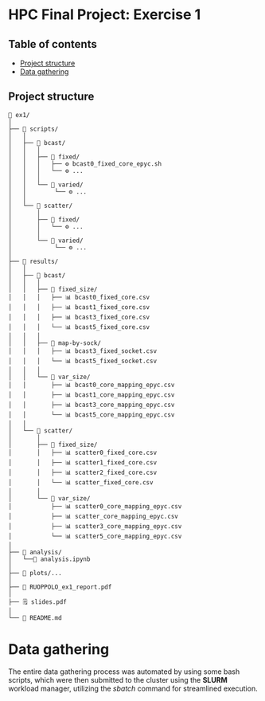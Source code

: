 # HPC Final Project: Exercise 1

## Table of contents
- [Project structure](#project-structure)
- [Data gathering](#data-gathering)

## Project structure

```
📂 ex1/
│ 
├── 📂 scripts/
│   │
│   ├── 📂 bcast/
│   │   │
│   │   ├── 📂 fixed/
│   │   │   ├── ⚙️ bcast0_fixed_core_epyc.sh
│   │   │   └── ⚙️ ...
│   │   │
│   │   └── 📂 varied/
│   │        └── ⚙️ ...
│   │
│   └── 📂 scatter/
│       │
│       ├── 📂 fixed/
│       │   └── ⚙️ ...
│       │
│       └── 📂 varied/
│            └── ⚙️ ...
│
├── 📂 results/
│   │
│   ├── 📂 bcast/
│   │   │
│   │   ├── 📂 fixed_size/
│   │   │   ├── 📊 bcast0_fixed_core.csv
│   │   │   ├── 📊 bcast1_fixed_core.csv	
│   │   │   ├── 📊 bcast3_fixed_core.csv	
│   │   │   └── 📊 bcast5_fixed_core.csv
│   │   │
│   │   ├── 📂 map-by-sock/
│   │   │   ├── 📊 bcast3_fixed_socket.csv
│   │   │   └── 📊 bcast5_fixed_socket.csv
│   │   │
│   │   └── 📂 var_size/
│   │       ├── 📊 bcast0_core_mapping_epyc.csv
│   │       ├── 📊 bcast1_core_mapping_epyc.csv
│   │       ├── 📊 bcast3_core_mapping_epyc.csv
│   │       └── 📊 bcast5_core_mapping_epyc.csv
│   │
│   └── 📂 scatter/
│       │
│       ├── 📂 fixed_size/
│       │   ├── 📊 scatter0_fixed_core.csv
│       │   ├── 📊 scatter1_fixed_core.csv	
│       │   ├── 📊 scatter2_fixed_core.csv	
│       │   └── 📊 scatter_fixed_core.csv
│       │
│       └── 📂 var_size/
│           ├── 📊 scatter0_core_mapping_epyc.csv
│           ├── 📊 scatter_core_mapping_epyc.csv
│           ├── 📊 scatter3_core_mapping_epyc.csv
│           └── 📊 scatter5_core_mapping_epyc.csv
│ 
├── 📂 analysis/
│   └──🔎 analysis.ipynb
│
├── 📂 plots/...  
│
├── 📝 RUOPPOLO_ex1_report.pdf
│
├── 🗒️ slides.pdf
│   
└── 📰 README.md

```


# Data gathering

The entire data gathering process was automated by using some bash scripts, which were then submitted to the cluster using the **SLURM** workload manager, utilizing the *sbatch* command for streamlined execution.

